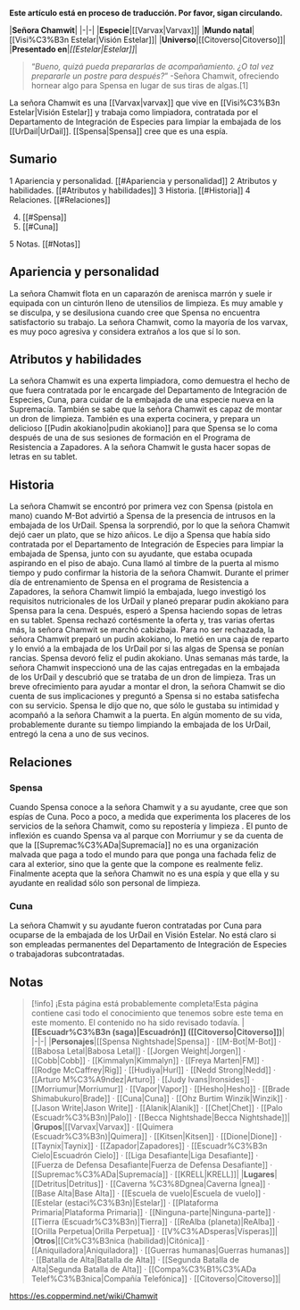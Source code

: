 **Este artículo está en proceso de traducción. Por favor, sigan circulando.**


|**Señora Chamwit**|
|-|-|
|**Especie**|[[Varvax\|Varvax]]|
|**Mundo natal**|[[Visi%C3%B3n Estelar\|Visión Estelar]]|
|**Universo**|[[Citoverso\|Citoverso]]|
|**Presentado en**|*[[Estelar\|Estelar]]*|

>“*Bueno, quizá pueda prepararlas de acompañamiento. ¿O tal vez prepararle un postre para después?*”
\-Señora Chamwit, ofreciendo hornear algo para Spensa en lugar de sus tiras de algas.[1]


La señora Chamwit es una [[Varvax\|varvax]] que vive en [[Visi%C3%B3n Estelar\|Visión Estelar]] y trabaja como limpiadora, contratada por el Departamento de Integración de Especies para limpiar la embajada de los [[UrDail\|UrDail]]. [[Spensa\|Spensa]] cree que es una espía.

## Sumario

1 Apariencia y personalidad. [[#Apariencia y personalidad]] 
2 Atributos y habilidades. [[#Atributos y habilidades]] 
3 Historia. [[#Historia]] 
4 Relaciones. [[#Relaciones]] 

4. [[#Spensa]] 
4. [[#Cuna]] 


5 Notas. [[#Notas]] 


## Apariencia y personalidad
La señora Chamwit flota en un caparazón de arenisca marrón y suele ir equipada con un cinturón lleno de utensilios de limpieza. Es muy amable y se disculpa, y se desilusiona cuando cree que Spensa no encuentra satisfactorio su trabajo. La señora Chamwit, como la mayoría de los varvax, es muy poco agresiva y considera extraños a los que sí lo son.

## Atributos y habilidades
La señora Chamwit es una experta limpiadora, como demuestra el hecho de que fuera contratada por le encargade del Departamento de Integración de Especies, Cuna, para cuidar de la embajada de una especie nueva en la Supremacía. También se sabe que la señora Chamwit es capaz de montar un dron de limpieza. También es una experta cocinera, y prepara un delicioso [[Pudin akokiano\|pudin akokiano]] para que Spensa se lo coma después de una de sus sesiones de formación en el Programa de Resistencia a Zapadores. A la señora Chamwit le gusta hacer sopas de letras en su tablet.

## Historia
La señora Chamwit se encontró por primera vez con Spensa (pistola en mano) cuando M-Bot advirtió a Spensa de la presencia de intrusos en la embajada de los UrDail. Spensa la sorprendió, por lo que la señora Chamwit dejó caer un plato, que se hizo añicos. Le dijo a Spensa que había sido contratada por el Departamento de Integración de Especies para limpiar la embajada de Spensa, junto con su ayudante, que estaba ocupada aspirando en el piso de abajo. Cuna llamó al timbre de la puerta al mismo tiempo y pudo confirmar la historia de la señora Chamwit.
Durante el primer día de entrenamiento de Spensa en el programa de Resistencia a Zapadores, la señora Chamwit limpió la embajada, luego investigó los requisitos nutricionales de los UrDail y planeó preparar pudin akokiano para Spensa para la cena. Después, esperó a Spensa haciendo sopas de letras en su tablet. Spensa rechazó cortésmente la oferta y, tras varias ofertas más, la señora Chamwit se marchó cabizbaja. Para no ser rechazada, la señora Chamwit preparó un pudin akokiano, lo metió en una caja de reparto y lo envió a la embajada de los UrDail por si las algas de Spensa se ponían rancias. Spensa devoró feliz el pudin akokiano.
Unas semanas más tarde, la señora Chamwit inspeccionó una de las cajas entregadas en la embajada de los UrDail y descubrió que se trataba de un dron de limpieza. Tras un breve ofrecimiento para ayudar a montar el dron, la señora Chamwit se dio cuenta de sus implicaciones y preguntó a Spensa si no estaba satisfecha con su servicio. Spensa le dijo que no, que sólo le gustaba su intimidad y acompañó a la señora Chamwit a la puerta.
En algún momento de su vida, probablemente durante su tiempo limpiando la embajada de los UrDail, entregó la cena a uno de sus vecinos.

## Relaciones
### Spensa
Cuando Spensa conoce a la señora Chamwit y a su ayudante, cree que son espías de Cuna. Poco a poco, a medida que experimenta los placeres de los servicios de la señora Chamwit, como su repostería y limpieza . El punto de inflexión es cuando Spensa va al parque con Morriumur y se da cuenta de que la [[Supremac%C3%ADa\|Supremacía]] no es una organización malvada que paga a todo el mundo para que ponga una fachada feliz de cara al exterior, sino que la gente que la compone es realmente feliz. Finalmente acepta que la señora Chamwit no es una espía y que ella y su ayudante en realidad sólo son personal de limpieza.

### Cuna
La señora Chamwit y su ayudante fueron contratadas por Cuna para ocuparse de la embajada de los UrDail en Visión Estelar. No está claro si son empleadas permanentes del Departamento de Integración de Especies o trabajadoras subcontratadas.

## Notas

> [!info] ¡Esta página está probablemente completa!Esta página contiene casi todo el conocimiento que tenemos sobre este tema en este momento.
El contenido no ha sido revisado todavía.
|**[[Escuadr%C3%B3n (saga)\|Escuadrón]] ([[Citoverso\|Citoverso]])**|
|-|-|
|**Personajes**|[[Spensa Nightshade\|Spensa]] · [[M-Bot\|M-Bot]] · [[Babosa Letal\|Babosa Letal]] · [[Jorgen Weight\|Jorgen]] · [[Cobb\|Cobb]] · [[Kimmalyn\|Kimmalyn]] · [[Freya Marten\|FM]] · [[Rodge McCaffrey\|Rig]] · [[Hudiya\|Hurl]] · [[Nedd Strong\|Nedd]] · [[Arturo M%C3%A9ndez\|Arturo]] · [[Judy Ivans\|Ironsides]] · [[Morriumur\|Morriumur]] · [[Vapor\|Vapor]] · [[Hesho\|Hesho]] · [[Brade Shimabukuro\|Brade]] · [[Cuna\|Cuna]] · [[Ohz Burtim Winzik\|Winzik]] · [[Jason Write\|Jason Write]] · [[Alanik\|Alanik]] · [[Chet\|Chet]] · [[Palo (Escuadr%C3%B3n)\|Palo]] · [[Becca Nightshade\|Becca Nightshade]]|
|**Grupos**|[[Varvax\|Varvax]] · [[Quimera (Escuadr%C3%B3n)\|Quimera]] · [[Kitsen\|Kitsen]] · [[Dione\|Dione]] · [[Taynix\|Taynix]] · [[Zapador\|Zapadores]] · [[Escuadr%C3%B3n Cielo\|Escuadrón Cielo]] · [[Liga Desafiante\|Liga Desafiante]] · [[Fuerza de Defensa Desafiante\|Fuerza de Defensa Desafiante]] · [[Supremac%C3%ADa\|Supremacía]] · [[KRELL\|KRELL]]|
|**Lugares**|[[Detritus\|Detritus]] · [[Caverna %C3%8Dgnea\|Caverna Ígnea]] · [[Base Alta\|Base Alta]] · [[Escuela de vuelo\|Escuela de vuelo]] · [[Estelar (estaci%C3%B3n)\|Estelar]] · [[Plataforma Primaria\|Plataforma Primaria]] · [[Ninguna-parte\|Ninguna-parte]] · [[Tierra (Escuadr%C3%B3n)\|Tierra]] · [[ReAlba (planeta)\|ReAlba]] · [[Orilla Perpetua\|Orilla Perpetua]] · [[V%C3%ADsperas\|Vísperas]]|
|**Otros**|[[Cit%C3%B3nica (habilidad)\|Citónica]] · [[Aniquiladora\|Aniquiladora]] · [[Guerras humanas\|Guerras humanas]] · [[Batalla de Alta\|Batalla de Alta]] · [[Segunda Batalla de Alta\|Segunda Batalla de Alta]] · [[Compa%C3%B1%C3%ADa Telef%C3%B3nica\|Compañía Telefónica]] · [[Citoverso\|Citoverso]]|



https://es.coppermind.net/wiki/Chamwit